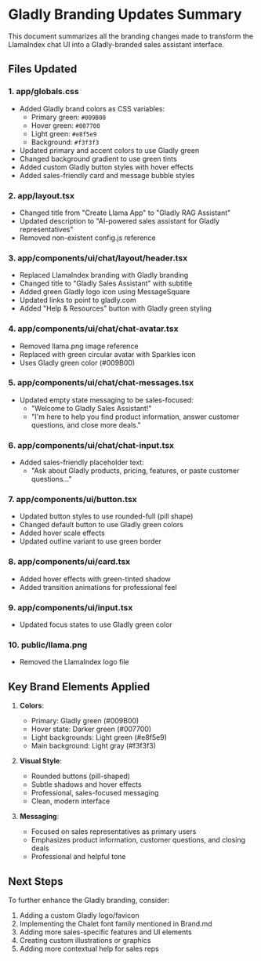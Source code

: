 # Gladly Branding Updates Summary

This document summarizes all the branding changes made to transform the LlamaIndex chat UI into a Gladly-branded sales assistant interface.

## Files Updated

### 1. **app/globals.css**
- Added Gladly brand colors as CSS variables:
  - Primary green: `#009B00`
  - Hover green: `#007700`
  - Light green: `#e8f5e9`
  - Background: `#f3f3f3`
- Updated primary and accent colors to use Gladly green
- Changed background gradient to use green tints
- Added custom Gladly button styles with hover effects
- Added sales-friendly card and message bubble styles

### 2. **app/layout.tsx**
- Changed title from "Create Llama App" to "Gladly RAG Assistant"
- Updated description to "AI-powered sales assistant for Gladly representatives"
- Removed non-existent config.js reference

### 3. **app/components/ui/chat/layout/header.tsx**
- Replaced LlamaIndex branding with Gladly branding
- Changed title to "Gladly Sales Assistant" with subtitle
- Added green Gladly logo icon using MessageSquare
- Updated links to point to gladly.com
- Added "Help & Resources" button with Gladly green styling

### 4. **app/components/ui/chat/chat-avatar.tsx**
- Removed llama.png image reference
- Replaced with green circular avatar with Sparkles icon
- Uses Gladly green color (#009B00)

### 5. **app/components/ui/chat/chat-messages.tsx**
- Updated empty state messaging to be sales-focused:
  - "Welcome to Gladly Sales Assistant!"
  - "I'm here to help you find product information, answer customer questions, and close more deals."

### 6. **app/components/ui/chat/chat-input.tsx**
- Added sales-friendly placeholder text:
  - "Ask about Gladly products, pricing, features, or paste customer questions..."

### 7. **app/components/ui/button.tsx**
- Updated button styles to use rounded-full (pill shape)
- Changed default button to use Gladly green colors
- Added hover scale effects
- Updated outline variant to use green border

### 8. **app/components/ui/card.tsx**
- Added hover effects with green-tinted shadow
- Added transition animations for professional feel

### 9. **app/components/ui/input.tsx**
- Updated focus states to use Gladly green color

### 10. **public/llama.png**
- Removed the LlamaIndex logo file

## Key Brand Elements Applied

1. **Colors**:
   - Primary: Gladly green (#009B00)
   - Hover state: Darker green (#007700)
   - Light backgrounds: Light green (#e8f5e9)
   - Main background: Light gray (#f3f3f3)

2. **Visual Style**:
   - Rounded buttons (pill-shaped)
   - Subtle shadows and hover effects
   - Professional, sales-focused messaging
   - Clean, modern interface

3. **Messaging**:
   - Focused on sales representatives as primary users
   - Emphasizes product information, customer questions, and closing deals
   - Professional and helpful tone

## Next Steps

To further enhance the Gladly branding, consider:

1. Adding a custom Gladly logo/favicon
2. Implementing the Chalet font family mentioned in Brand.md
3. Adding more sales-specific features and UI elements
4. Creating custom illustrations or graphics
5. Adding more contextual help for sales reps
